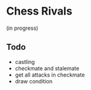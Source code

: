# Chess Rivals

(in progress)

## Todo

- castling
- checkmate and stalemate
- get all attacks in checkmate
- draw condition
